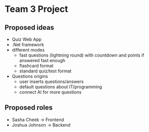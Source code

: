 # Team 3 Project

## Proposed ideas
- Quiz Web App
- .Net framework
- different modes
    - fast questions (lightning round) with countdown and points if answered fast enough
    - flashcard format
    - standard quiz/test format
- Questions origins
    - user inserts questions/answers
    - default questions about IT/programming
    - connect AI for more questions


## Proposed roles
- Sasha Cheek -> Frontend
- Joshua Johnson -> Backend